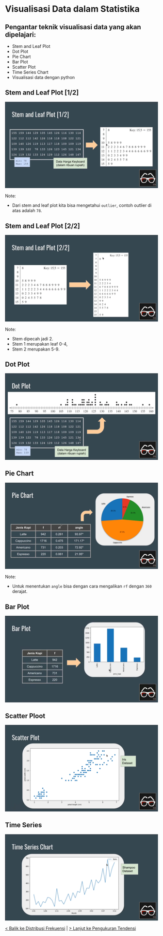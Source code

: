 # Visualisasi Data dalam Statistika

## Pengantar teknik visualisasi data yang akan dipelajari:

- Stem and Leaf Plot
- Dot Plot
- Pie Chart
- Bar Plot
- Scatter Plot
- Time Series Chart
- Visualisasi data dengan python

## Stem and Leaf Plot [1/2]

![Stem Leaf 1](/assets/stem-leaf-1.png)

Note:
- Dari stem and leaf plot kita bisa mengetahui `outlier`, contoh outlier di atas adalah `78`.

## Stem and Leaf Plot [2/2]

![Stem Leaf 2](/assets/stem-leaf-2.png)

Note:
- Stem dipecah jadi 2.
- Stem 1 merupakan leaf 0-4,
- Stem 2 merupakan 5-9.

## Dot Plot

![Dot Plot](/assets/dot-plot.png)

## Pie Chart

![Pie Chart](/assets/pie_chart.png)

Note:
- Untuk menentukan `angle` bisa dengan cara mengalikan `rf` dengan `360` derajat.

## Bar Plot

![Bar Ploot](/assets/bar-plot.png)

## Scatter Ploot

![Scatter Plot](/assets/scatter-plot.png)

## Time Series

![Time Series](/assets/time-series.png)

[< Balik ke Distribusi Frekuensi](/Statistika-Deskriptif/Distribusi_Frekuensi_dalam_Statistika/) | [> Lanjut ke Pengukuran Tendensi](/Statistika-Deskriptif/Pengukuran_Tendensi_Sentral_dalam_Statistika/)

